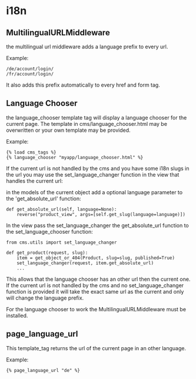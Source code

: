 i18n 
====

MultilingualURLMiddleware
-------------------------

the multilingual url middleware adds a language prefix to every url. 

Example:

	/de/account/login/
	/fr/account/login/

It also adds this prefix automatically to every href and form tag.


Language Chooser
----------------

the language_chooser template tag will display a language chooser for the current page.
The template in cms/language_chooser.html may be overwritten or your own template may be provided.

Example:

	{% load cms_tags %}
	{% language_chooser "myapp/language_chooser.html" %}

If the current url is not handled by the cms and you have some i18n slugs in the url you may use
the set\_language\_changer function in the view that handles the current url:

in the models of the current object add a optional language parameter to the 'get_absolute_url' function:

	def get_absolute_url(self, language=None):
		reverse("product_view", args=[self.get_slug(language=language)])


In the view pass the set_language_changer the get\_absolute\_url function to the set\_language\_chooser function:

	from cms.utils import set_language_changer
	
	def get_product(request, slug):
		item = get_object_or_404(Product, slug=slug, published=True)
    	set_language_changer(request, item.get_absolute_url)
		...
	
This allows that the language chooser has an other url then the current one.
If the current url is not handled by the cms and no set\_language\_changer function is provided it will take the exact
same url as the current and only will change the language prefix.

For the language chooser to work the MultilingualURLMiddleware must be installed.

page_language_url
-----------------

This template_tag returns the url of the current page in an other language.

Example:

	{% page_language_url "de" %}




